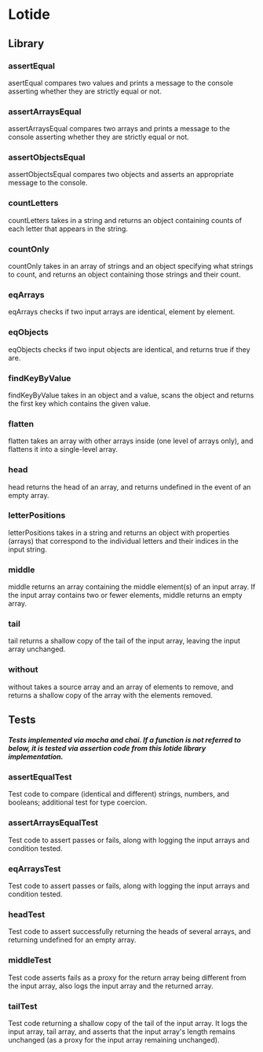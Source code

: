 # Lotide
## Library


### assertEqual
asertEqual compares two values and prints a message to the console asserting whether they are strictly equal or not.

### assertArraysEqual
assertArraysEqual compares two arrays and prints a message to the console asserting whether they are strictly equal or not.

### assertObjectsEqual
assertObjectsEqual compares two objects and asserts an appropriate message to the console.

### countLetters
countLetters takes in a string and returns an object containing counts of each letter that appears in the string.

### countOnly
countOnly takes in an array of strings and an object specifying what strings to count, and returns an object containing those strings and their count. 

### eqArrays
eqArrays checks if two input arrays are identical, element by element.

### eqObjects
eqObjects checks if two input objects are identical, and returns true if they are.

### findKeyByValue
findKeyByValue takes in an object and a value, scans the object and returns the first key which contains the given value.

### flatten
flatten takes an array with other arrays inside (one level of arrays only), and flattens it into a single-level array.

### head
head returns the head of an array, and returns undefined in the event of an empty array.

### letterPositions
letterPositions takes in a string and returns an object with properties (arrays) that correspond to the individual letters and their indices in the input string.

### middle
middle returns an array containing the middle element(s) of an input array. If the input array contains two or fewer elements, middle returns an empty array.

### tail
tail returns a shallow copy of the tail of the input array, leaving the input array unchanged.

### without 
without takes a source array and an array of elements to remove, and returns a shallow copy of the array with the elements removed.

## Tests
##### Tests implemented via mocha and chai. If a function is not referred to below, it is tested via assertion code from this lotide library implementation.

### assertEqualTest
Test code to compare (identical and different) strings, numbers, and booleans; additional test for type coercion.

### assertArraysEqualTest
Test code to assert passes or fails, along with logging the input arrays and condition tested.

### eqArraysTest
Test code to assert passes or fails, along with logging the input arrays and condition tested.

### headTest
Test code to assert successfully returning the heads of several arrays, and returning undefined for an empty array.

### middleTest
Test code asserts fails as a proxy for the return array being different from the input array, also logs the input array and the returned array.

### tailTest
Test code returning a shallow copy of the tail of the input array. It logs the input array, tail array, and asserts that the input array's length remains unchanged (as a proxy for the input array remaining unchanged).